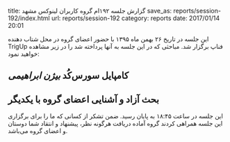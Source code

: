 title: گزارش جلسه ۱۹۲ام گروه کاربران لینوکس مشهد
save_as: reports/session-192/index.html
url: reports/session-192
category: reports
date: 2017/01/14 20:01

این جلسه در تاریخ ۲۶ بهمن ماه ۱۳۹۵ با حضور اعضای گروه در محل شتاب دهنده TrigUp فناپ برگزار شد. مباحثی که در این جلسه به آنها پرداخته شد را در زیر مشاهده خواهید نمود:

<!--more-->

## کامپایل سورس‌کُد *بیژن ابراهیمی*
## بحث آزاد و آشنایی اعضای گروه با یکدیگر

این جلسه در ساعت ۱۸:۴۵ به پایان رسید. ضمن تشکر از کسانی که ما را برای برگزاری این جلسه همراهی کردند گروه آماده دریافت هرگونه نظر، پیشنهاد و انتقاد شما دوستان و اعضای گروه می‌باشد.
